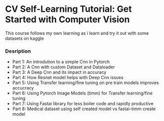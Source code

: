 # CV Self-Learning Tutorial: Get Started with Computer Vision

This course follows my own learning as i learn and try it out with some datasets on kaggle

### Desription
 * Part 1: An introdution to a simple Cnn in Pytorch
 * Part 2: A Cnn with custom Dataset and Dataloader
 * Part 3: A Deep Cnn and its impact in accuracy
 * Part 4: How Resnet model helps with Deep Cnn issues 
 * Part 5: Using Transfer learning/fine tuning on pre train models improves accucracy 
 * Part 6: Using Pytorch Image Models (timm) for Transfer learning/fine tuning
 * Part 7: Using Fastai library for less boiler code and rapidly productive
 * Part 8: Medical dataset using self created model vs fastai-timm create model

